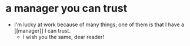 # a manager you can trust

- I'm lucky at work because of many things; one of them is that I have a [[manager]] I can trust. 
  - I wish you the same, dear reader!

